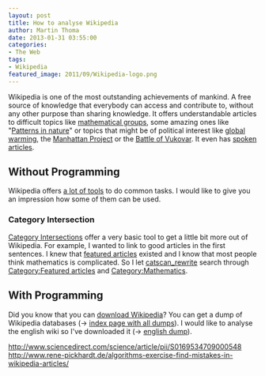 ```yaml
---
layout: post
title: How to analyse Wikipedia
author: Martin Thoma
date: 2013-01-31 03:55:00
categories: 
- The Web
tags: 
- Wikipedia
featured_image: 2011/09/Wikipedia-logo.png
---
```

Wikipedia is one of the most outstanding achievements of mankind. A free source of knowledge that everybody can access and contribute to, without any other purpose than sharing knowledge. It offers understandable articles to difficult topics like <a href="http://en.wikipedia.org/wiki/Group_(mathematics)">mathematical groups</a>, some amazing ones like "<a href="http://en.wikipedia.org/wiki/Patterns_in_nature">Patterns in nature</a>" or topics that might be of political interest like <a href="http://en.wikipedia.org/wiki/Global_warming">global warming</a>, the <a href="http://en.wikipedia.org/wiki/Manhattan_Project">Manhattan Project</a> or the <a href="http://en.wikipedia.org/wiki/Battle_of_Vukovar">Battle of Vukovar</a>.
It even has <a href="http://en.wikipedia.org/wiki/Wikipedia:Spoken_articles">spoken articles</a>.

<h2>Without Programming</h2>
Wikipedia offers <a href="http://en.wikipedia.org/wiki/Wikipedia:Tools">a lot of tools</a> to do common tasks. I would like to give you an impression how some of them can be used.

<h3>Category Intersection</h3>
<a href="http://en.wikipedia.org/wiki/Wikipedia:Category_intersection">Category Intersections</a> offer a very basic tool to get a little bit more out of Wikipedia. For example, I wanted to link to good articles in the first sentences. I knew that <a href="http://en.wikipedia.org/wiki/Wikipedia:Featured_articles">featured articles</a> existed and I know that most people think mathematics is complicated. So I let <a href="http://toolserver.org/~magnus/catscan_rewrite.php">catscan_rewrite</a> search through <a href="http://en.wikipedia.org/wiki/Category:Featured_articles">Category:Featured articles</a> and <a href="http://en.wikipedia.org/wiki/Category:Mathematics">Category:Mathematics</a>.

<h2>With Programming</h2>
Did you know that you can <a href="http://en.wikipedia.org/wiki/Wikipedia:Database_download">download Wikipedia</a>? You can get a dump of Wikipedia databases (→ <a href="http://dumps.wikimedia.org/backup-index.html">index page with all dumps</a>). I would like to analyse the english wiki so I've downloaded it (→ <a href="http://dumps.wikimedia.org/enwiki/20121101/">english dump</a>).


http://www.sciencedirect.com/science/article/pii/S0169534709000548
http://www.rene-pickhardt.de/algorithms-exercise-find-mistakes-in-wikipedia-articles/